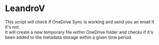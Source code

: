 # LeandroV
This script will check if OneDrive Sync is working and send you an email if it's not.\
It will create a new temporary file within OneDrive folder and checks if it's been added to the metadata storage within a given time period.
